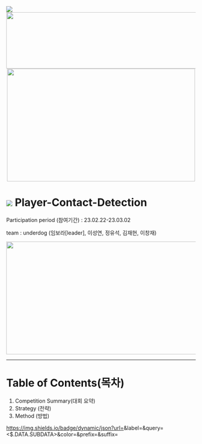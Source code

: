 <img src="https://capsule-render.vercel.app/api?type=egg&color=auto&height=200&section=header&text=underdog&fontSize=90" />


<div align="center">

<img src="https://user-images.githubusercontent.com/103908794/222314882-9fe1ae73-0d39-4816-be45-5ca2f1617b7b.png" width="700" height="150"/>
<img src="https://user-images.githubusercontent.com/103908794/222314397-a46d1f5e-45d6-4e16-932a-69e72d1d8fb7.gif" width="500" height="300"/>
  
</div>
<!--   ?style=plastic -->

  #  <img src="https://img.shields.io/badge/kaggle-20BEFF?logoWidth=400&logo=kaggle&logoColor=white"/> Player-Contact-Detection 
  Participation period (참여기간) : 23.02.22-23.03.02 
  
  team : underdog (임보라[leader], 이성연, 정유석, 김재현, 이창재) 
 
<div align="center">

<img src="https://user-images.githubusercontent.com/103908794/222319570-426b5551-b853-4e09-9670-539748a4f8e1.png" width="700" height="300"/>  

</div>

***

# Table of Contents(목차)

1. Competition Summary(대회 요약)
2. Strategy (전략)
3. Method (방법)

https://img.shields.io/badge/dynamic/json?url=<URL>&label=<LABEL>&query=<$.DATA.SUBDATA>&color=<COLOR>&prefix=<PREFIX>&suffix=<SUFFIX>








